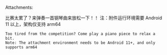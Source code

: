 Attachments:

比赛太累了？来弹奏一首钢琴曲来放松一下！！
注：附件运行环境需要 Android 11 以上，架构仅支持 arm64

    Too tired from the competition? Come play a piano piece to relax a bit.
    Note: The attachment environment needs to be Android 11+, and only supports arm64
